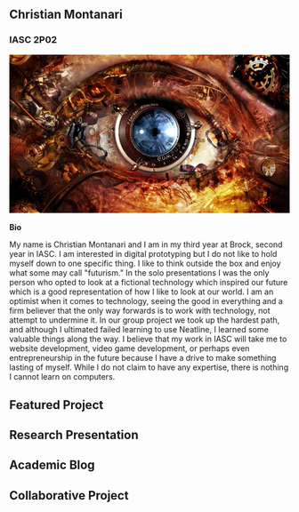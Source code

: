 ## Christian Montanari
### IASC 2P02

![](images/neuro4.jpg)

**Bio**

My name is Christian Montanari and I am in my third year at Brock, second year in IASC. I am interested in digital prototyping but I do not like to hold myself down to one specific thing. I like to think outside the box and enjoy what some may call "futurism." In the solo presentations I was the only person who opted to look at a fictional technology which inspired our future which is a good representation of how I like to look at our world. I am an optimist when it comes to technology, seeing the good in everything and a firm believer that the only way forwards is to work with technology, not attempt to undermine it. In our group project we took up the hardest path, and although I ultimated failed learning to use Neatline, I learned some valuable things along the way. I believe that my work in IASC will take me to website development, video game development, or perhaps even entrepreneurship in the future because I have a drive to make something lasting of myself. While I do not claim to have any expertise, there is nothing I cannot learn on computers.

## Featured Project



## Research Presentation 


## Academic Blog

## Collaborative Project
